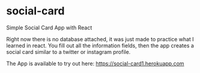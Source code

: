 # social-card
Simple Social Card App with React 

Right now there is no database attached, it was just made to practice what I learned in react. You fill out all the information fields,
then the app creates a social card similar to a twitter or instagram profile.

The App is available to try out here: https://social-card1.herokuapp.com
